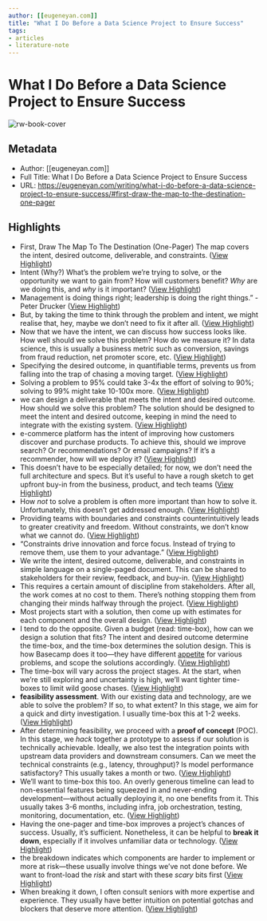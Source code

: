```yaml
---
author: [[eugeneyan.com]]
title: "What I Do Before a Data Science Project to Ensure Success"
tags: 
- articles
- literature-note
---
```

# What I Do Before a Data Science Project to Ensure Success

![rw-book-cover](https://eugeneyan.com/assets/og_image/ideal-data-science-workflow.jpg)

## Metadata
- Author: [[eugeneyan.com]]
- Full Title: What I Do Before a Data Science Project to Ensure Success
- URL: https://eugeneyan.com/writing/what-i-do-before-a-data-science-project-to-ensure-success/#first-draw-the-map-to-the-destination-one-pager

## Highlights
- First, Draw The Map To The Destination (One-Pager)
  The map covers the intent, desired outcome, deliverable, and constraints. ([View Highlight](https://read.readwise.io/read/01gqqv431az1h7ewqhayqwy2ne))
- Intent (Why?)
  What’s the problem we’re trying to solve, or the opportunity we want to gain from? How will customers benefit? *Why* are we doing this, and *why* is it important? ([View Highlight](https://read.readwise.io/read/01gqqv4a4pvrf9vxa699rqhprg))
- Management is doing things right; leadership is doing the right things.” - Peter Drucker ([View Highlight](https://read.readwise.io/read/01gqqv4hdmekgf30nmbb39a6m6))
- But, by taking the time to think through the problem and intent, we might realise that, hey, maybe we don’t need to fix it after all. ([View Highlight](https://read.readwise.io/read/01gqqv4x33hv6db37nkwd2ctrs))
- Now that we have the intent, we can discuss how success looks like. How well should we solve this problem? How do we measure it? In data science, this is usually a business metric such as conversion, savings from fraud reduction, net promoter score, etc. ([View Highlight](https://read.readwise.io/read/01gqqv5gr6134s6j3wjeb0st5x))
- Specifying the desired outcome, in quantifiable terms, prevents us from falling into the trap of chasing a moving target. ([View Highlight](https://read.readwise.io/read/01gqqv6b867t3pwd6vt38xjjk1))
- Solving a problem to 95% could take 3-4x the effort of solving to 90%; solving to 99% might take 10-100x more. ([View Highlight](https://read.readwise.io/read/01gqqv6pmnpzyvbvc1wvt9zdc5))
- we can design a deliverable that meets the intent and desired outcome. How should we solve this problem? The solution should be designed to meet the intent and desired outcome, keeping in mind the need to integrate with the existing system. ([View Highlight](https://read.readwise.io/read/01gqqv7370g0gq3s43402p6dn3))
- e-commerce platform has the intent of improving how customers discover and purchase products. To achieve this, should we improve search? Or recommendations? Or email campaigns? If it’s a recommender, how will we deploy it? ([View Highlight](https://read.readwise.io/read/01gqqv7f3mznfp9vyn1dht7a16))
- This doesn’t have to be especially detailed; for now, we don’t need the full architecture and specs. But it’s useful to have a rough sketch to get upfront buy-in from the business, product, and tech teams ([View Highlight](https://read.readwise.io/read/01gqqv8mysz7s0xdarcnh4ye69))
- How *not* to solve a problem is often more important than how to solve it. Unfortunately, this doesn’t get addressed enough. ([View Highlight](https://read.readwise.io/read/01gqqvb5gaekkk4q99gpwtvt2e))
- Providing teams with boundaries and constraints counterintuitively leads to greater creativity and freedom. Without constraints, we don’t know what we cannot do. ([View Highlight](https://read.readwise.io/read/01gqqvdmxvq01q7m9xfz6yzyta))
- “Constraints drive innovation and force focus. Instead of trying to remove them, use them to your advantage.” ([View Highlight](https://read.readwise.io/read/01gqqvfbjwzcf77wk1chc642ar))
- We write the intent, desired outcome, deliverable, and constraints in simple language on a single-paged document. This can be shared to stakeholders for their review, feedback, and buy-in. ([View Highlight](https://read.readwise.io/read/01gqqvfna7vqsse7bg262jjs8h))
- This requires a certain amount of discipline from stakeholders. After all, the work comes at no cost to them. There’s nothing stopping them from changing their minds halfway through the project. ([View Highlight](https://read.readwise.io/read/01gqqvg2g9rhn16e9n4vnqdyey))
- Most projects start with a solution, then come up with estimates for each component and the overall design. ([View Highlight](https://read.readwise.io/read/01gqqvk6xgj43mky36dtx6z4rd))
- I tend to do the opposite. Given a budget (read: time-box), how can we design a solution that fits? The intent and desired outcome determine the time-box, and the time-box determines the solution design. This is how Basecamp does it too—they have different [appetite](https://basecamp.com/shapeup/1.5-chapter-06#ingredient-2-appetite) for various problems, and scope the solutions accordingly. ([View Highlight](https://read.readwise.io/read/01gqqvkhd2w3teftgc6y5hhsf6))
- The time-box will vary across the project stages. At the start, when we’re still exploring and uncertainty is high, we’ll want tighter time-boxes to limit wild goose chases. ([View Highlight](https://read.readwise.io/read/01gqqvmh5wgk8zff8p1zy3c46a))
- **feasibility assessment**. With our existing data and technology, are we able to solve the problem? If so, to what extent? In this stage, we aim for a quick and dirty investigation. I usually time-box this at 1-2 weeks. ([View Highlight](https://read.readwise.io/read/01gqqvmypq0e71g7khczbc0tb3))
- After determining feasibility, we proceed with a **proof of concept** (POC). In this stage, we *hack* together a prototype to assess if our solution is technically achievable. Ideally, we also test the integration points with upstream data providers and downstream consumers. Can we meet the technical constraints (e.g., latency, throughput)? Is model performance satisfactory? This usually takes a month or two. ([View Highlight](https://read.readwise.io/read/01gqqvq07vrkf3f5gbdgy0bcs0))
- We’ll want to time-box this too. An overly generous timeline can lead to non-essential features being squeezed in and never-ending development—without actually deploying it, no one benefits from it. This usually takes 3-6 months, including infra, job orchestration, testing, monitoring, documentation, etc. ([View Highlight](https://read.readwise.io/read/01gqqvqfe9tqzqgsaphad7mssf))
- Having the one-pager and time-box improves a project’s chances of success. Usually, it’s sufficient. Nonetheless, it can be helpful to **break it down**, especially if it involves unfamiliar data or technology. ([View Highlight](https://read.readwise.io/read/01gqqw13n8btrm10ddeegqt3fk))
- the breakdown indicates which components are harder to implement or more at risk—these usually involve things we’ve not done before. We want to front-load the *risk* and start with these *scary* bits first ([View Highlight](https://read.readwise.io/read/01gqqw1pce7bm7metr0z6eh1m4))
- When breaking it down, I often consult seniors with more expertise and experience. They usually have better intuition on potential gotchas and blockers that deserve more attention. ([View Highlight](https://read.readwise.io/read/01gqqw1yppnv89h54gxa2b93j8))
